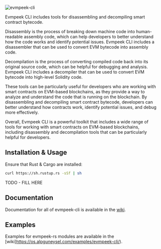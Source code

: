 
![evmpeek-cli](./preview.png?raw=true)

Evmpeek CLI includes tools for disassembling and decompiling smart contract bytecode.

Disassembly is the process of breaking down machine code into human-readable assembly code, which can help developers to better understand how the code works and identify potential issues. Evmpeek CLI includes a disassembler that can be used to convert EVM bytecode into assembly code.

Decompilation is the process of converting compiled code back into its original source code, which can be helpful for debugging and analysis. Evmpeek CLI includes a decompiler that can be used to convert EVM bytecode into high-level Solidity code.

These tools can be particularly useful for developers who are working with smart contracts on EVM-based blockchains, as they provide a way to analyze and understand the code that is running on the blockchain. By disassembling and decompiling smart contract bytecode, developers can better understand how contracts work, identify potential issues, and debug more effectively.

Overall, Evmpeek CLI is a powerful toolkit that includes a wide range of tools for working with smart contracts on EVM-based blockchains, including disassembly and decompilation tools that can be particularly helpful for developers.
## Installation & Usage

Ensure that Rust & Cargo are installed:

```bash
curl https://sh.rustup.rs -sSf | sh
```

TODO - FILL HERE
## Documentation

Documentation for all of evmpeek-cli is available in the [wiki](https://os.alpguneysel.com/docs/evmpeek-cli/).

## Examples

Examples for evmpeek-rs modules are available in the [wiki]https://os.alpguneysel.com/examples/evmpeek-cli/).

